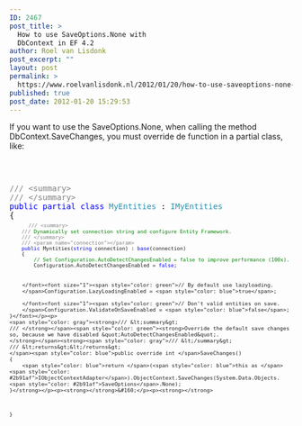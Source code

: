 ```yaml
---
ID: 2467
post_title: >
  How to use SaveOptions.None with
  DbContext in EF 4.2
author: Roel van Lisdonk
post_excerpt: ""
layout: post
permalink: >
  https://www.roelvanlisdonk.nl/2012/01/20/how-to-use-saveoptions-none-with-dbcontext-in-ef-4-2/
published: true
post_date: 2012-01-20 15:29:53
---
```

<p>If you want to use the SaveOptions.None, when calling the method DbContext.SaveChanges, you must override de function in a partial class, like:</p>  <p>&#160;</p>  <pre class="code"><p><span style="color: gray">/// &lt;summary&gt;
</span><span style="color: gray">/// &lt;/summary&gt;
</span><span style="color: blue">public partial class </span><span style="color: #2b91af">MyEntities </span>: <span style="color: #2b91af">IMyEntities
</span>{
    <span style="color: gray"><font size="1">/// &lt;summary&gt;
    /// </font></span><span style="color: green"><font size="1">Dynamically set connection string and configure Entity Framework.
    </font></span><font size="1"><span style="color: gray">/// &lt;/summary&gt;
    /// &lt;param name=&quot;connection&quot;&gt;&lt;/param&gt;
    </span><span style="color: blue">public </span>Myntities(<span style="color: blue">string </span>connection) : <span style="color: blue">base</span>(connection)
    {
        </font><font size="1"><span style="color: green">// Set Configuration.AutoDetectChangesEnabled = false to improve performance (100x).
        </span>Configuration.AutoDetectChangesEnabled = <span style="color: blue">false</span>;

        </font><font size="1"><span style="color: green">// By default use lazyloading.
        </span>Configuration.LazyLoadingEnabled = <span style="color: blue">true</span>;

        </font><font size="1"><span style="color: green">// Don't valid entities on save.
        </span>Configuration.ValidateOnSaveEnabled = <span style="color: blue">false</span>;
    }</font></p><p>
    <span style="color: gray"><strong>/// &lt;summary&gt;
    /// </strong></span><span style="color: green"><strong>Override the default save changes so, because we have disabled &quot;AutoDetectChangesEnabled&quot;. 
    </strong></span><strong><span style="color: gray">/// &lt;/summary&gt;
    /// &lt;returns&gt;&lt;/returns&gt;
    </span><span style="color: blue">public override int </span>SaveChanges()
    {
        <span style="color: blue">return </span>(<span style="color: blue">this as </span><span style="color: #2b91af">IObjectContextAdapter</span>).ObjectContext.SaveChanges(System.Data.Objects.<span style="color: #2b91af">SaveOptions</span>.None);
    }</strong></p><p><strong></strong>&#160;</p><p><strong></strong>
}
</p></pre>